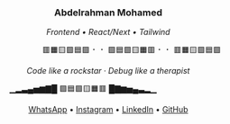 <div align="center">

### Abdelrahman Mohamed

*Frontend • React/Next • Tailwind*

<!-- شريط RGB متحرك بسيط (بدون SVG/JS) -->
<marquee behavior="alternate" direction="left" scrollamount="6" width="80%">
🟥🟧🟨🟩🟦🟪 ⠂ ⠂ 🟪🟦🟩🟨🟧🟥 ⠂ ⠂ 🟥🟧🟨🟩🟦🟪
</marquee>

*Code like a rockstar · Debug like a therapist*

<!-- شريط ثاني عكسي كأنه جلو -->
<marquee behavior="alternate" direction="right" scrollamount="5" width="70%">
▁▂▃▄▅▆▇█ 🟪🟦🟩🟨🟧🟥 █▇▆▅▄▃▂▁
</marquee>

<!-- روابط سريعة (نص بس) -->
[WhatsApp](https://wa.me/qr/L4NBPBFEZE2OL1) •
[Instagram](https://www.instagram.com/abdoabozena1?igsh=OWFjYmt4OXVhNmRv) •
[LinkedIn](https://www.linkedin.com/in/YOUR-LINKEDIN) •
[GitHub](https://github.com/YOUR-USERNAME)

</div>
